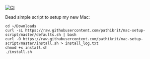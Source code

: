 [![CI](https://github.com/pathikrit/mac-setup-script/actions/workflows/blank.yml/badge.svg)](https://github.com/pathikrit/mac-setup-script/actions/workflows/blank.yml)

Dead simple script to setup my new Mac:
```shell
cd ~/Downloads
curl -sL https://raw.githubusercontent.com/pathikrit/mac-setup-script/master/defaults.sh | bash
curl -O https://raw.githubusercontent.com/pathikrit/mac-setup-script/master/install.sh > install_log.txt
chmod +x install.sh
./install.sh
```
